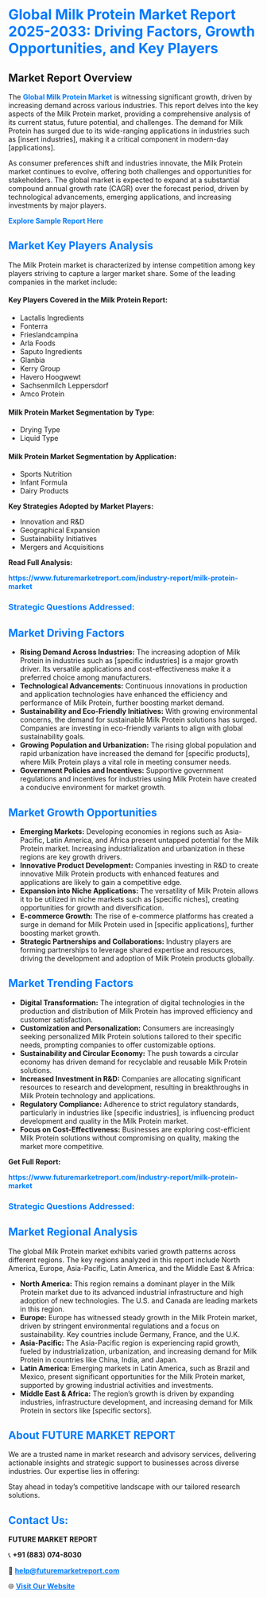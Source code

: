<h1 style="color: #007BFF;">Global Milk Protein Market Report 2025-2033: Driving Factors, Growth Opportunities, and Key Players</h1>

<section id="overview">
<h2>Market Report Overview</h2>
<p>The <a href="https://www.futuremarketreport.com/industry-report/milk-protein-market" style="color: #007BFF; text-decoration: none;"><strong>Global Milk Protein Market</strong></a> is witnessing significant growth, driven by increasing demand across various industries. This report delves into the key aspects of the Milk Protein market, providing a comprehensive analysis of its current status, future potential, and challenges. The demand for Milk Protein has surged due to its wide-ranging applications in industries such as [insert industries], making it a critical component in modern-day [applications].</p>
<p>As consumer preferences shift and industries innovate, the Milk Protein market continues to evolve, offering both challenges and opportunities for stakeholders. The global market is expected to expand at a substantial compound annual growth rate (CAGR) over the forecast period, driven by technological advancements, emerging applications, and increasing investments by major players.</p>
</section>

<section id="overview">
<p><a href="https://www.futuremarketreport.com/request-sample/reportId=104582" style="color: #007BFF; text-decoration: none;"><strong>Explore Sample Report Here</strong></a></p>
</section>

<section id="key-players">
<h2 style="color: #007BFF;">Market Key Players Analysis</h2>
<p>The Milk Protein market is characterized by intense competition among key players striving to capture a larger market share. Some of the leading companies in the market include:</p>
<h4>Key Players Covered in the Milk Protein Report:</h4>
<ul><li>Lactalis Ingredients</li><li>Fonterra</li><li>Frieslandcampina</li><li>Arla Foods</li><li>Saputo Ingredients</li><li>Glanbia</li><li>Kerry Group</li><li>Havero Hoogwewt</li><li>Sachsenmilch Leppersdorf</li><li>Amco Protein</li></ul>
<h4>Milk Protein Market Segmentation by Type:</h4>
<ul><li>Drying Type</li><li>Liquid Type</li></ul>

<h4>Milk Protein Market Segmentation by Application:</h4>
<ul><li>Sports Nutrition</li><li>Infant Formula</li><li>Dairy Products</li></ul>
<p><strong>Key Strategies Adopted by Market Players:</strong></p>
<ul>
<li>Innovation and R&D</li>
<li>Geographical Expansion</li>
<li>Sustainability Initiatives</li>
<li>Mergers and Acquisitions</li>
</ul>
</section>

<section>
<p><strong>Read Full Analysis: </strong></p><a href="https://www.futuremarketreport.com/industry-report/milk-protein-market" style="color: #007BFF; text-decoration: none;"><strong>https://www.futuremarketreport.com/industry-report/milk-protein-market</strong></a>
<h3 style="color: #007BFF;">Strategic Questions Addressed:</h3>
</section>

<section id="driving-factors">
<h2 style="color: #007BFF;">Market Driving Factors</h2>
<ul>
<li><strong>Rising Demand Across Industries:</strong> The increasing adoption of Milk Protein in industries such as [specific industries] is a major growth driver. Its versatile applications and cost-effectiveness make it a preferred choice among manufacturers.</li>
<li><strong>Technological Advancements:</strong> Continuous innovations in production and application technologies have enhanced the efficiency and performance of Milk Protein, further boosting market demand.</li>
<li><strong>Sustainability and Eco-Friendly Initiatives:</strong> With growing environmental concerns, the demand for sustainable Milk Protein solutions has surged. Companies are investing in eco-friendly variants to align with global sustainability goals.</li>
<li><strong>Growing Population and Urbanization:</strong> The rising global population and rapid urbanization have increased the demand for [specific products], where Milk Protein plays a vital role in meeting consumer needs.</li>
<li><strong>Government Policies and Incentives:</strong> Supportive government regulations and incentives for industries using Milk Protein have created a conducive environment for market growth.</li>
</ul>
</section>

<section id="growth-opportunities">
<h2 style="color: #007BFF;">Market Growth Opportunities</h2>
<ul>
<li><strong>Emerging Markets:</strong> Developing economies in regions such as Asia-Pacific, Latin America, and Africa present untapped potential for the Milk Protein market. Increasing industrialization and urbanization in these regions are key growth drivers.</li>
<li><strong>Innovative Product Development:</strong> Companies investing in R&D to create innovative Milk Protein products with enhanced features and applications are likely to gain a competitive edge.</li>
<li><strong>Expansion into Niche Applications:</strong> The versatility of Milk Protein allows it to be utilized in niche markets such as [specific niches], creating opportunities for growth and diversification.</li>
<li><strong>E-commerce Growth:</strong> The rise of e-commerce platforms has created a surge in demand for Milk Protein used in [specific applications], further boosting market growth.</li>
<li><strong>Strategic Partnerships and Collaborations:</strong> Industry players are forming partnerships to leverage shared expertise and resources, driving the development and adoption of Milk Protein products globally.</li>
</ul>
</section>

<section id="trending-factors">
<h2 style="color: #007BFF;">Market Trending Factors</h2>
<ul>
<li><strong>Digital Transformation:</strong> The integration of digital technologies in the production and distribution of Milk Protein has improved efficiency and customer satisfaction.</li>
<li><strong>Customization and Personalization:</strong> Consumers are increasingly seeking personalized Milk Protein solutions tailored to their specific needs, prompting companies to offer customizable options.</li>
<li><strong>Sustainability and Circular Economy:</strong> The push towards a circular economy has driven demand for recyclable and reusable Milk Protein solutions.</li>
<li><strong>Increased Investment in R&D:</strong> Companies are allocating significant resources to research and development, resulting in breakthroughs in Milk Protein technology and applications.</li>
<li><strong>Regulatory Compliance:</strong> Adherence to strict regulatory standards, particularly in industries like [specific industries], is influencing product development and quality in the Milk Protein market.</li>
<li><strong>Focus on Cost-Effectiveness:</strong> Businesses are exploring cost-efficient Milk Protein solutions without compromising on quality, making the market more competitive.</li>
</ul>
</section>

<section>
<p><strong>Get Full Report: </strong></p><a href="https://www.futuremarketreport.com/industry-report/milk-protein-market" style="color: #007BFF; text-decoration: none;"><strong>https://www.futuremarketreport.com/industry-report/milk-protein-market</strong></a>
<h3 style="color: #007BFF;">Strategic Questions Addressed:</h3>
</section>


<section id="regional-analysis">
<h2 style="color: #007BFF;">Market Regional Analysis</h2>
<p>The global Milk Protein market exhibits varied growth patterns across different regions. The key regions analyzed in this report include North America, Europe, Asia-Pacific, Latin America, and the Middle East & Africa:</p>
<ul>
<li><strong>North America:</strong> This region remains a dominant player in the Milk Protein market due to its advanced industrial infrastructure and high adoption of new technologies. The U.S. and Canada are leading markets in this region.</li>
<li><strong>Europe:</strong> Europe has witnessed steady growth in the Milk Protein market, driven by stringent environmental regulations and a focus on sustainability. Key countries include Germany, France, and the U.K.</li>
<li><strong>Asia-Pacific:</strong> The Asia-Pacific region is experiencing rapid growth, fueled by industrialization, urbanization, and increasing demand for Milk Protein in countries like China, India, and Japan.</li>
<li><strong>Latin America:</strong> Emerging markets in Latin America, such as Brazil and Mexico, present significant opportunities for the Milk Protein market, supported by growing industrial activities and investments.</li>
<li><strong>Middle East & Africa:</strong> The region’s growth is driven by expanding industries, infrastructure development, and increasing demand for Milk Protein in sectors like [specific sectors].</li>
</ul>
</section>

<footer>
<h2 style="color: #007BFF;">About FUTURE MARKET REPORT</h2>
<p>We are a trusted name in market research and advisory services, delivering actionable insights and strategic support to businesses across diverse industries. Our expertise lies in offering:</p>

<p>Stay ahead in today’s competitive landscape with our tailored research solutions.</p>

<h2 style="color: #007BFF;">Contact Us:</h2>
<p><strong>FUTURE MARKET REPORT</strong></p>
<p>📞 <strong>+91 (883) 074-8030</strong></p>
<p>📧 <strong><a href="mailto:help@futuremarketreport.com" style="color: #007BFF;">help@futuremarketreport.com</a></strong></p>
<p>🌐 <strong><a href="https://www.futuremarketreport.com/" style="color: #007BFF;">Visit Our Website</a></strong></p>
</footer>